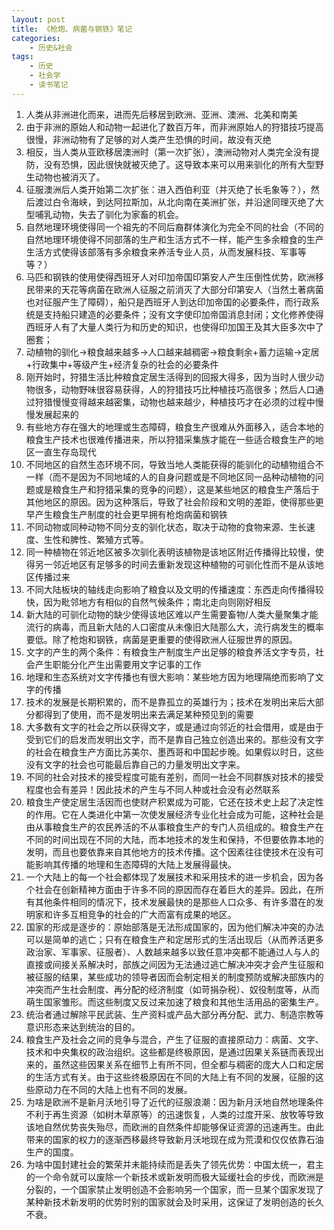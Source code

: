 ```yaml
---
layout: post
title: 《枪炮、病菌与钢铁》笔记
categories:
    - 历史&社会
tags:
    - 历史
    - 社会学
    - 读书笔记
---
```


1. 人类从非洲进化而来，进而先后移居到欧洲、亚洲、澳洲、北美和南美
1. 由于非洲的原始人和动物一起进化了数百万年，而非洲原始人的狩猎技巧提高很慢，非洲动物有了足够的对人类产生恐惧的时间，故没有灭绝
1. 相反，当人类从亚欧移居澳洲时（第一次扩张），澳洲动物对人类完全没有提防，没有恐惧，因此很快就被灭绝了。这导致本来可以用来驯化的所有大型野生动物也被消灭了。
1. 征服澳洲后人类开始第二次扩张：进入西伯利亚（并灭绝了长毛象等？），然后渡过白令海峡，到达阿拉斯加，从北向南在美洲扩张，并沿途同理灭绝了大型哺乳动物，失去了驯化为家畜的机会。
1. 自然地理环境使得同一个祖先的不同后裔群体演化为完全不同的社会（不同的自然地理环境使得不同部落的生产和生活方式不一样，能产生多余粮食的生产生活方式使得该部落有多余粮食来养活专业人员，从而发展科技、军事等等？）
1. 马匹和钢铁的使用使得西班牙人对印加帝国印第安人产生压倒性优势，欧洲移民带来的天花等病菌在欧洲人征服之前消灭了大部分印第安人（当然土著病菌也对征服产生了障碍），船只是西班牙人到达印加帝国的必要条件，而行政系统是支持船只建造的必要条件；没有文字使印加帝国消息封闭；文化修养使得西班牙人有了大量人类行为和历史的知识，也使得印加国王及其大臣多次中了圈套；
1. 动植物的驯化→粮食越来越多→人口越来越稠密→粮食剩余+蓄力运输→定居+行政集中+等级产生+经济复杂的社会的必要条件
1. 刚开始时，狩猎生活比种粮食定居生活得到的回报大得多，因为当时人很少动物很多，动物野味很容易获得，人的狩猎技巧比种植技巧高很多；然后人口通过狩猎慢慢变得越来越密集，动物也越来越少，种植技巧才在必须的过程中慢慢发展起来的
1. 有些地方存在强大的地理或生态障碍，粮食生产很难从外面移入，适合本地的粮食生产技术也很难传播进来，所以狩猎采集族才能在一些适合粮食生产的地区一直生存岛现代
1. 不同地区的自然生态环境不同，导致当地人类能获得的能驯化的动植物组合不一样（而不是因为不同地域的人的自身问题或是不同地区同一品种动植物的问题或是粮食生产和狩猎采集的竞争的问题），这是某些地区的粮食生产落后于其他地区的原因。因为这种落后，导致了社会阶段和文明的差距，使得那些更早产生粮食生产制度的社会更早拥有枪炮病菌和钢铁
1. 不同动物或同种动物不同分支的驯化状态，取决于动物的食物来源、生长速度、生性和脾性、繁殖方式等。
1. 同一种植物在邻近地区被多次驯化表明该植物是该地区附近传播得比较慢，使得另一邻近地区有足够多的时间去重新发现这种植物的可驯化性而不是从该地区传播过来
1. 不同大陆板块的轴线走向影响了粮食以及文明的传播速度：东西走向传播得较快，因为毗邻地方有相似的自然气候条件；南北走向则刚好相反
1. 新大陆的可驯化动物的缺少使得该地区难以产生需要畜物/人类大量聚集才能流行的病毒，而且新大陆的人口密度从未像旧大陆那么大，流行病发生的概率要低。除了枪炮和钢铁，病菌是更重要的使得欧洲人征服世界的原因。
1. 文字的产生的两个条件：有粮食生产制度生产出足够的粮食养活文字专员，社会产生职能分化产生出需要用文字记事的工作
1. 地理和生态系统对文字传播也有很大影响：某些地方因为地理隔绝而影响了文字的传播
1. 技术的发展是长期积累的，而不是靠孤立的英雄行为；技术在发明出来后大部分都得到了使用，而不是发明出来去满足某种预见到的需要
1. 大多数有文字的社会之所以获得文字，或是通过向邻近的社会借用，或是由于受到它们的启发而发明出文字，而不是靠自己独立创造出来的。那些没有文字的社会在粮食生产方面比苏美尔、墨西哥和中国起步晚。如果假以时日，这些没有文字的社会也可能最后靠自己的力量发明出文字来。
1. 不同的社会对技术的接受程度可能有差别，而同一社会不同群族对技术的接受程度也会有差异！因此技术的产生与不同人种或社会没有必然联系
1. 粮食生产使定居生活因而也使财产积累成为可能，它还在技术史上起了决定性的作用。它在人类进化中第一次使发展经济专业化社会成为可能，这种社会是由从事粮食生产的农民养活的不从事粮食生产的专门人员组成的。粮食生产在不同的时间出现在不同的大陆，而本地技术的发生和保持，不但要依靠本地的发明，而且也要依靠来自其他地方的技术传播。这个因素往往使技术在没有可能影响其传播的地理和生态障碍的大陆上发展得最快。 
1. 一个大陆上的每一个社会都体现了发展技术和采用技术的进一步机会，因为各个社会在创新精神方面由于许多不同的原因而存在着巨大的差异。因此，在所有其他条件相同的情况下，技术发展最快的是那些人口众多、有许多潜在的发明家和许多互相竞争的社会的广大而富有成果的地区。
1. 国家的形成是逐步的：原始部落是无法形成国家的，因为他们解决冲突的办法可以是简单的逃亡；只有在粮食生产和定居形式的生活出现后（从而养活更多政治家、军事家、征服者）、人数越来越多以致任意冲突都不能通过人与人的直接或间接关系解决时，部族之间因为无法通过逃亡解决冲突才会产生征服和被征服的结果，某些成功的领导者因而会制定相关的制度预防或解决部族内的冲突而产生社会制度、再分配的经济制度（如苛捐杂税）、奴役制度等，从而萌生国家雏形。而这些制度又反过来加速了粮食和其他生活用品的密集生产。
1. 统治者通过解除平民武装、生产资料或产品大部分再分配、武力、制造宗教等意识形态来达到统治的目的。
1. 粮食生产及社会之间的竞争与混合，产生了征服的直接原动力：病菌、文字、技术和中央集权的政治组织。这些都是终极原因，是通过因果关系链而表现出来的，虽然这些因果关系在细节上有所不同，但全都与稠密的庞大人口和定居的生活方式有关。由于这些终极原因在不同的大陆上有不同的发展，征服的这些原动力在不同的大陆上也有不同的发展。
1. 为啥是欧洲不是新月沃地引导了近代的征服浪潮：因为新月沃地自然地理条件不利于再生资源（如树木草原等）的迅速恢复，人类的过度开采、放牧等导致该地自然优势丧失殆尽，而欧洲的自然条件却能够保证资源的迅速再生。由此带来的国家的权力的逐渐西移最终导致新月沃地现在成为荒漠和仅仅依靠石油生产的国度。
1. 为啥中国封建社会的繁荣并未能持续而是丢失了领先优势：中国太统一，君主的一个命令就可以废除一个新技术或新发明而极大延缓社会的步伐，而欧洲是分裂的，一个国家禁止发明创造不会影响另一个国家，而一旦某个国家发现了某种新技术新发明的优势时别的国家就会及时采用，这保证了发明创造的长久不衰。

